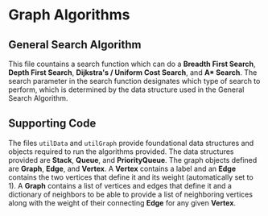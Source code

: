 # Graph Algorithms

## General Search Algorithm
This file countains a search function which can do a **Breadth First Search**, **Depth First Search**, **Dijkstra's / Uniform Cost Search**, and __A* Search__. The search parameter in the search function designates which type of search to perform, which is determined by the data structure used in the General Search Algorithm.

## Supporting Code
The files `utilData` and `utilGraph` provide foundational data structures and objects required to run the algorithms provided. The data structures provided are **Stack**, **Queue**, and **PriorityQueue**. The graph objects defined are **Graph**, **Edge**, and **Vertex**. A **Vertex** contains a label and an **Edge** contains the two vertices that define it and its weight (automatically set to 1). A **Graph** contains a list of vertices and edges that define it and a dictionary of neighbors to be able to provide a list of neighboring vertices along with the weight of their connecting **Edge** for any given **Vertex**.
